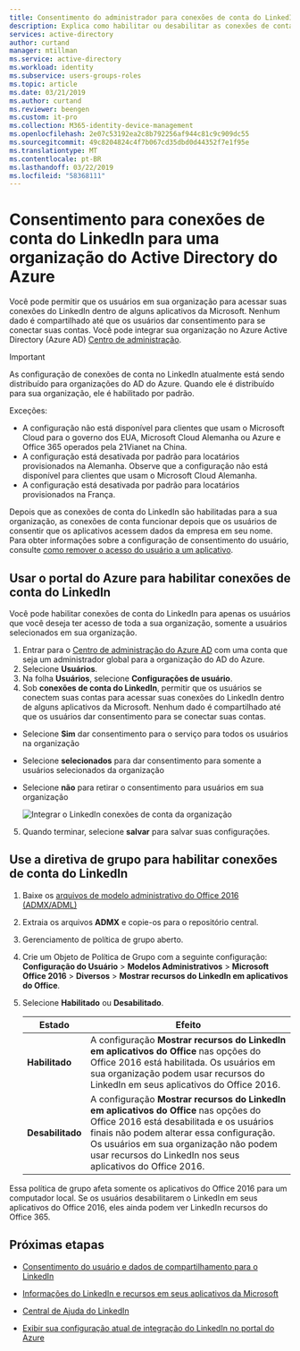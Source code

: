 ```yaml
---
title: Consentimento do administrador para conexões de conta do LinkedIn – Azure Active Directory | Microsoft Docs
description: Explica como habilitar ou desabilitar as conexões de conta de integração do LinkedIn em aplicativos da Microsoft no Azure Active Directory
services: active-directory
author: curtand
manager: mtillman
ms.service: active-directory
ms.workload: identity
ms.subservice: users-groups-roles
ms.topic: article
ms.date: 03/21/2019
ms.author: curtand
ms.reviewer: beengen
ms.custom: it-pro
ms.collection: M365-identity-device-management
ms.openlocfilehash: 2e07c53192ea2c8b792256af944c81c9c909dc55
ms.sourcegitcommit: 49c8204824c4f7b067cd35dbd0d44352f7e1f95e
ms.translationtype: MT
ms.contentlocale: pt-BR
ms.lasthandoff: 03/22/2019
ms.locfileid: "58368111"
---
```

# <a name="consent-to-linkedin-account-connections-for-an-azure-active-directory-organization"></a>Consentimento para conexões de conta do LinkedIn para uma organização do Active Directory do Azure

Você pode permitir que os usuários em sua organização para acessar suas conexões do LinkedIn dentro de alguns aplicativos da Microsoft. Nenhum dado é compartilhado até que os usuários dar consentimento para se conectar suas contas. Você pode integrar sua organização no Azure Active Directory (Azure AD) [Centro de administração](https://aad.portal.azure.com).

> [!IMPORTANT]
> As configuração de conexões de conta no LinkedIn atualmente está sendo distribuído para organizações do AD do Azure. Quando ele é distribuído para sua organização, ele é habilitado por padrão.
> 
> Exceções:
> * A configuração não está disponível para clientes que usam o Microsoft Cloud para o governo dos EUA, Microsoft Cloud Alemanha ou Azure e Office 365 operados pela 21Vianet na China.
> * A configuração está desativada por padrão para locatários provisionados na Alemanha. Observe que a configuração não está disponível para clientes que usam o Microsoft Cloud Alemanha.
> * A configuração está desativada por padrão para locatários provisionados na França.
>
> Depois que as conexões de conta do LinkedIn são habilitadas para a sua organização, as conexões de conta funcionar depois que os usuários de consentir que os aplicativos acessem dados da empresa em seu nome. Para obter informações sobre a configuração de consentimento do usuário, consulte [como remover o acesso do usuário a um aplicativo](https://docs.microsoft.com/azure/active-directory/application-access-assignment-how-to-remove-assignment).

## <a name="use-the-azure-portal-to-enable-linkedin-account-connections"></a>Usar o portal do Azure para habilitar conexões de conta do LinkedIn

Você pode habilitar conexões de conta do LinkedIn para apenas os usuários que você deseja ter acesso de toda a sua organização, somente a usuários selecionados em sua organização.

1. Entrar para o [Centro de administração do Azure AD](https://aad.portal.azure.com/) com uma conta que seja um administrador global para a organização do AD do Azure.
2. Selecione **Usuários**.
3. Na folha **Usuários**, selecione **Configurações de usuário**.
4. Sob **conexões de conta do LinkedIn**, permitir que os usuários se conectem suas contas para acessar suas conexões do LinkedIn dentro de alguns aplicativos da Microsoft. Nenhum dado é compartilhado até que os usuários dar consentimento para se conectar suas contas.

  * Selecione **Sim** dar consentimento para o serviço para todos os usuários na organização
  * Selecione **selecionados** para dar consentimento para somente a usuários selecionados da organização
  * Selecione **não** para retirar o consentimento para usuários em sua organização

    ![Integrar o LinkedIn conexões de conta da organização](./media/linkedin-integration/linkedin-integration.png)

5. Quando terminar, selecione **salvar** para salvar suas configurações.
     
## <a name="use-group-policy-to-enable-linkedin-account-connections"></a>Use a diretiva de grupo para habilitar conexões de conta do LinkedIn

1. Baixe os [arquivos de modelo administrativo do Office 2016 (ADMX/ADML)](https://www.microsoft.com/download/details.aspx?id=49030)
2. Extraia os arquivos **ADMX** e copie-os para o repositório central.
3. Gerenciamento de política de grupo aberto.
4. Crie um Objeto de Política de Grupo com a seguinte configuração: **Configuração do Usuário** > **Modelos Administrativos** > **Microsoft Office 2016** > **Diversos** > **Mostrar recursos do LinkedIn em aplicativos do Office**.
5. Selecione **Habilitado** ou **Desabilitado**.
  
   Estado | Efeito
   ------ | ------
   **Habilitado** | A configuração **Mostrar recursos do LinkedIn em aplicativos do Office** nas opções do Office 2016 está habilitada. Os usuários em sua organização podem usar recursos do LinkedIn em seus aplicativos do Office 2016.
   **Desabilitado** | A configuração **Mostrar recursos do LinkedIn em aplicativos do Office** nas opções do Office 2016 está desabilitada e os usuários finais não podem alterar essa configuração. Os usuários em sua organização não podem usar recursos do LinkedIn nos seus aplicativos do Office 2016.

Essa política de grupo afeta somente os aplicativos do Office 2016 para um computador local. Se os usuários desabilitarem o LinkedIn em seus aplicativos do Office 2016, eles ainda podem ver LinkedIn recursos do Office 365.

## <a name="next-steps"></a>Próximas etapas

* [Consentimento do usuário e dados de compartilhamento para o LinkedIn](linkedin-user-consent.md)

* [Informações do LinkedIn e recursos em seus aplicativos da Microsoft](https://go.microsoft.com/fwlink/?linkid=850740)

* [Central de Ajuda do LinkedIn](https://www.linkedin.com/help/linkedin)

* [Exibir sua configuração atual de integração do LinkedIn no portal do Azure](https://aad.portal.azure.com/#blade/Microsoft_AAD_IAM/UserManagementMenuBlade/UserSettings)
